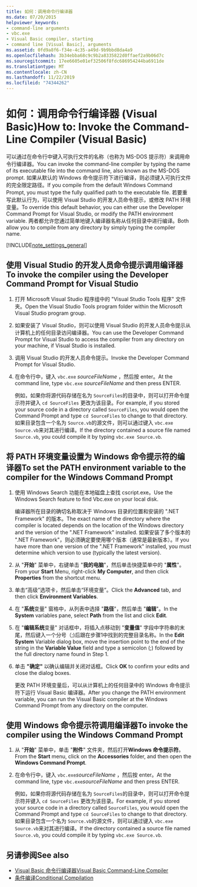 ```yaml
---
title: 如何：调用命令行编译器
ms.date: 07/20/2015
helpviewer_keywords:
- command-line arguments
- vbc.exe
- Visual Basic compiler, starting
- command line [Visual Basic], arguments
ms.assetid: 0fd9a8f6-f34e-4c35-a49d-9b9bbd8da4a9
ms.openlocfilehash: 3b34ebba68c9c9b2a8335822d0ffaef2a9b06d7c
ms.sourcegitcommit: 17ee6605e01ef32506f8fdc686954244ba6911de
ms.translationtype: MT
ms.contentlocale: zh-CN
ms.lasthandoff: 11/22/2019
ms.locfileid: "74344262"
---
```

# <a name="how-to-invoke-the-command-line-compiler-visual-basic"></a><span data-ttu-id="c9139-102">如何：调用命令行编译器 (Visual Basic)</span><span class="sxs-lookup"><span data-stu-id="c9139-102">How to: Invoke the Command-Line Compiler (Visual Basic)</span></span>

<span data-ttu-id="c9139-103">可以通过在命令行中键入可执行文件的名称（也称为 MS-DOS 提示符）来调用命令行编译器。</span><span class="sxs-lookup"><span data-stu-id="c9139-103">You can invoke the command-line compiler by typing the name of its executable file into the command line, also known as the MS-DOS prompt.</span></span> <span data-ttu-id="c9139-104">如果从默认的 Windows 命令提示符下进行编译，则必须键入可执行文件的完全限定路径。</span><span class="sxs-lookup"><span data-stu-id="c9139-104">If you compile from the default Windows Command Prompt, you must type the fully qualified path to the executable file.</span></span> <span data-ttu-id="c9139-105">若要重写此默认行为，可以使用 Visual Studio 的开发人员命令提示，或修改 PATH 环境变量。</span><span class="sxs-lookup"><span data-stu-id="c9139-105">To override this default behavior, you can either use the Developer Command Prompt for Visual Studio, or modify the PATH environment variable.</span></span> <span data-ttu-id="c9139-106">两者都允许您通过简单地键入编译器名称从任何目录中进行编译。</span><span class="sxs-lookup"><span data-stu-id="c9139-106">Both allow you to compile from any directory by simply typing the compiler name.</span></span>

[!INCLUDE[note_settings_general](~/includes/note-settings-general-md.md)]

## <a name="to-invoke-the-compiler-using-the-developer-command-prompt-for-visual-studio"></a><span data-ttu-id="c9139-107">使用 Visual Studio 的开发人员命令提示调用编译器</span><span class="sxs-lookup"><span data-stu-id="c9139-107">To invoke the compiler using the Developer Command Prompt for Visual Studio</span></span>

1. <span data-ttu-id="c9139-108">打开 Microsoft Visual Studio 程序组中的 "Visual Studio Tools 程序" 文件夹。</span><span class="sxs-lookup"><span data-stu-id="c9139-108">Open the Visual Studio Tools program folder within the Microsoft Visual Studio program group.</span></span>

2. <span data-ttu-id="c9139-109">如果安装了 Visual Studio，则可以使用 Visual Studio 的开发人员命令提示从计算机上的任何目录访问编译器。</span><span class="sxs-lookup"><span data-stu-id="c9139-109">You can use the Developer Command Prompt for Visual Studio to access the compiler from any directory on your machine, if Visual Studio is installed.</span></span>

3. <span data-ttu-id="c9139-110">调用 Visual Studio 的开发人员命令提示。</span><span class="sxs-lookup"><span data-stu-id="c9139-110">Invoke the Developer Command Prompt for Visual Studio.</span></span>

4. <span data-ttu-id="c9139-111">在命令行中，键入 `vbc.exe` *sourceFileName* ，然后按 enter。</span><span class="sxs-lookup"><span data-stu-id="c9139-111">At the command line, type `vbc.exe` *sourceFileName* and then press ENTER.</span></span>

    <span data-ttu-id="c9139-112">例如，如果你将源代码存储在名为 `SourceFiles`的目录中，则可以打开命令提示符并键入 `cd SourceFiles` 更改为该目录。</span><span class="sxs-lookup"><span data-stu-id="c9139-112">For example, if you stored your source code in a directory called `SourceFiles`, you would open the Command Prompt and type `cd SourceFiles` to change to that directory.</span></span> <span data-ttu-id="c9139-113">如果目录包含一个名为 `Source.vb`的源文件，则可以通过键入 `vbc.exe Source.vb`来对其进行编译。</span><span class="sxs-lookup"><span data-stu-id="c9139-113">If the directory contained a source file named `Source.vb`, you could compile it by typing `vbc.exe Source.vb`.</span></span>

## <a name="to-set-the-path-environment-variable-to-the-compiler-for-the-windows-command-prompt"></a><span data-ttu-id="c9139-114">将 PATH 环境变量设置为 Windows 命令提示符的编译器</span><span class="sxs-lookup"><span data-stu-id="c9139-114">To set the PATH environment variable to the compiler for the Windows Command Prompt</span></span>

1. <span data-ttu-id="c9139-115">使用 Windows Search 功能在本地磁盘上查找 cscript.exe。</span><span class="sxs-lookup"><span data-stu-id="c9139-115">Use the Windows Search feature to find Vbc.exe on your local disk.</span></span>

    <span data-ttu-id="c9139-116">编译器所在目录的确切名称取决于 Windows 目录的位置和安装的 ".NET Framework" 的版本。</span><span class="sxs-lookup"><span data-stu-id="c9139-116">The exact name of the directory where the compiler is located depends on the location of the Windows directory and the version of the ".NET Framework" installed.</span></span> <span data-ttu-id="c9139-117">如果安装了多个版本的 ".NET Framework"，则必须确定要使用哪个版本（通常是最新版本）。</span><span class="sxs-lookup"><span data-stu-id="c9139-117">If you have more than one version of the ".NET Framework" installed, you must determine which version to use (typically the latest version).</span></span>

2. <span data-ttu-id="c9139-118">从 "**开始**" 菜单中，右键单击 "**我的电脑**"，然后单击快捷菜单中的 "**属性**"。</span><span class="sxs-lookup"><span data-stu-id="c9139-118">From your **Start** Menu, right-click **My Computer**, and then click **Properties** from the shortcut menu.</span></span>

3. <span data-ttu-id="c9139-119">单击“高级”选项卡，然后单击“环境变量”。</span><span class="sxs-lookup"><span data-stu-id="c9139-119">Click the **Advanced** tab, and then click **Environment Variables**.</span></span>

4. <span data-ttu-id="c9139-120">在 "**系统**变量" 窗格中，从列表中选择 "**路径**"，然后单击 "**编辑**"。</span><span class="sxs-lookup"><span data-stu-id="c9139-120">In the **System** variables pane, select **Path** from the list and click **Edit**.</span></span>

5. <span data-ttu-id="c9139-121">在 "**编辑系统**变量" 对话框中，将插入点移动到 "**变量值**" 字段中字符串的末尾，然后键入一个分号（;)后跟在步骤1中找到的完整目录名称。</span><span class="sxs-lookup"><span data-stu-id="c9139-121">In the **Edit System** Variable dialog box, move the insertion point to the end of the string in the **Variable Value** field and type a semicolon (;) followed by the full directory name found in Step 1.</span></span>

6. <span data-ttu-id="c9139-122">单击 **"确定"** 以确认编辑并关闭对话框。</span><span class="sxs-lookup"><span data-stu-id="c9139-122">Click **OK** to confirm your edits and close the dialog boxes.</span></span>

     <span data-ttu-id="c9139-123">更改 PATH 环境变量后，可以从计算机上的任何目录中的 Windows 命令提示符下运行 Visual Basic 编译器。</span><span class="sxs-lookup"><span data-stu-id="c9139-123">After you change the PATH environment variable, you can run the Visual Basic compiler at the Windows Command Prompt from any directory on the computer.</span></span>

## <a name="to-invoke-the-compiler-using-the-windows-command-prompt"></a><span data-ttu-id="c9139-124">使用 Windows 命令提示符调用编译器</span><span class="sxs-lookup"><span data-stu-id="c9139-124">To invoke the compiler using the Windows Command Prompt</span></span>

1. <span data-ttu-id="c9139-125">从 "**开始**" 菜单中，单击 "**附件**" 文件夹，然后打开**Windows 命令提示符**。</span><span class="sxs-lookup"><span data-stu-id="c9139-125">From the **Start** menu, click on the **Accessories** folder, and then open the **Windows Command Prompt**.</span></span>

2. <span data-ttu-id="c9139-126">在命令行中，键入 `vbc.exe`*sourceFileName* ，然后按 enter。</span><span class="sxs-lookup"><span data-stu-id="c9139-126">At the command line, type `vbc.exe`*sourceFileName* and then press ENTER.</span></span>

     <span data-ttu-id="c9139-127">例如，如果你将源代码存储在名为 `SourceFiles`的目录中，则可以打开命令提示符并键入 `cd SourceFiles` 更改为该目录。</span><span class="sxs-lookup"><span data-stu-id="c9139-127">For example, if you stored your source code in a directory called `SourceFiles`, you would open the Command Prompt and type `cd SourceFiles` to change to that directory.</span></span> <span data-ttu-id="c9139-128">如果目录包含一个名为 `Source.vb`的源文件，则可以通过键入 `vbc.exe Source.vb`来对其进行编译。</span><span class="sxs-lookup"><span data-stu-id="c9139-128">If the directory contained a source file named `Source.vb`, you could compile it by typing `vbc.exe Source.vb`.</span></span>

## <a name="see-also"></a><span data-ttu-id="c9139-129">另请参阅</span><span class="sxs-lookup"><span data-stu-id="c9139-129">See also</span></span>

- [<span data-ttu-id="c9139-130">Visual Basic 命令行编译器</span><span class="sxs-lookup"><span data-stu-id="c9139-130">Visual Basic Command-Line Compiler</span></span>](../../../visual-basic/reference/command-line-compiler/index.md)
- [<span data-ttu-id="c9139-131">条件编译</span><span class="sxs-lookup"><span data-stu-id="c9139-131">Conditional Compilation</span></span>](../../../visual-basic/programming-guide/program-structure/conditional-compilation.md)
